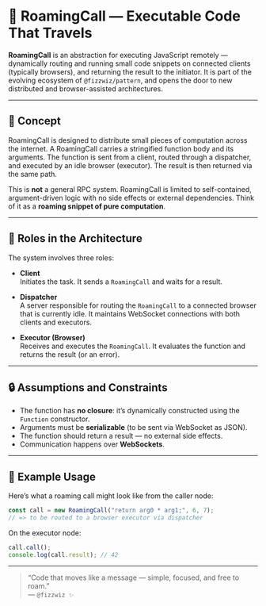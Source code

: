 # 📣 RoamingCall — Executable Code That Travels

**RoamingCall** is an abstraction for executing JavaScript remotely — dynamically routing and running small code snippets on connected clients (typically browsers), and returning the result to the initiator. It is part of the evolving ecosystem of `@fizzwiz/pattern`, and opens the door to new distributed and browser-assisted architectures.

---

## 🧠 Concept

RoamingCall is designed to distribute small pieces of computation across the internet. A RoamingCall carries a stringified function body and its arguments. The function is sent from a client, routed through a dispatcher, and executed by an idle browser (executor). The result is then returned via the same path.

This is **not** a general RPC system. RoamingCall is limited to self-contained, argument-driven logic with no side effects or external dependencies. Think of it as a **roaming snippet of pure computation**.

---

## 🔁 Roles in the Architecture

The system involves three roles:

- **Client**  
  Initiates the task. It sends a `RoamingCall` and waits for a result.

- **Dispatcher**  
  A server responsible for routing the `RoamingCall` to a connected browser that is currently idle. It maintains WebSocket connections with both clients and executors.

- **Executor (Browser)**  
  Receives and executes the `RoamingCall`. It evaluates the function and returns the result (or an error).

---

## 🔒 Assumptions and Constraints

- The function has **no closure**: it’s dynamically constructed using the `Function` constructor.
- Arguments must be **serializable** (to be sent via WebSocket as JSON).
- The function should return a result — no external side effects.
- Communication happens over **WebSockets**.

---

## 🧪 Example Usage

Here’s what a roaming call might look like from the caller node:

```js
const call = new RoamingCall("return arg0 * arg1;", 6, 7);
// => to be routed to a browser executor via dispatcher
```

On the executor node:

```js
call.call();
console.log(call.result); // 42
```
---

> “Code that moves like a message — simple, focused, and free to roam.”  
> — `@fizzwiz ✨`
